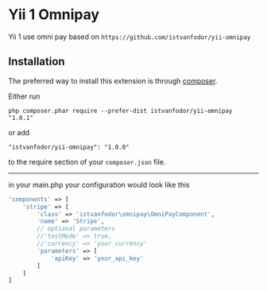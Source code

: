 Yii 1 Omnipay
==============
Yii 1 use omni pay based on `https://github.com/istvanfodor/yii-omnipay`

Installation
------------

The preferred way to install this extension is through [composer](http://getcomposer.org/download/).

Either run

```
php composer.phar require --prefer-dist istvanfodor/yii-omnipay "1.0.1"
```

or add

```
"istvanfodor/yii-omnipay": "1.0.0"
```

to the require section of your `composer.json` file.

----------

in your main.php your configuration would look like this

```php
'components' => [
    'stripe' => [
        'class' => 'istvanfodor\omnipay\OmniPayComponent',
        'name' => 'Stripe',
        // optional parameters
        //'testMode' => true,
        //'currency' => 'your_currency'
        'parameters' => [
            'apiKey' => 'your_api_key'
        ]
    ]
]
```
